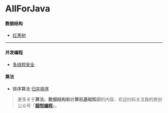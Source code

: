 # AllForJava
#### 数据结构
* [红黑树](https://mp.weixin.qq.com/s/pwBnKfgivdE5EzBCXubZww)
***
#### 并发编程
* [多线程安全](https://mp.weixin.qq.com/s/8aee9HTf5WuU-AWoiRj_Mg)

#### 算法

 * 排序算法
 [归并排序]()

>更多关于**算法、数据结构和计算机基础知识**的内容，欢迎扫码关注我的原创公众号「<font color=#005AB5>[**超悦编程**](http://qiniu.exzlc.xyz/blog/tuiguang.png)</font>」。
